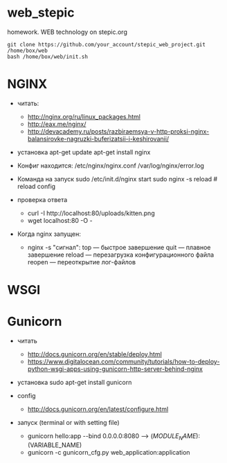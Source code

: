 # web_stepic

homework. WEB technology on stepic.org

	git clone https://github.com/your_account/stepic_web_project.git /home/box/web
	bash /home/box/web/init.sh


# NGINX
- читать:
	* http://nginx.org/ru/linux_packages.html
	* http://eax.me/nginx/
	* http://devacademy.ru/posts/razbiraemsya-v-http-proksi-nginx-balansirovke-nagruzki-buferizatsii-i-keshirovanii/

- установка
	apt-get update
	apt-get install nginx

- Конфиг находится:
	/etc/nginx/nginx.conf
	/var/log/nginx/error.log

- Команда на запуск
	sudo /etc/init.d/nginx start
	sudo nginx -s reload # reload config

- проверка ответа
	* curl -I http://localhost:80/uploads/kitten.png
	* wget localhost:80 -O -

- Когда nginx запущен:
	- nginx -s "сигнал":
		top — быстрое завершение
		quit — плавное завершение
		reload — перезагрузка конфигурационного файла
		reopen — переоткрытие лог-файлов

# WSGI

# Gunicorn

- читать
	* http://docs.gunicorn.org/en/stable/deploy.html
	* https://www.digitalocean.com/community/tutorials/how-to-deploy-python-wsgi-apps-using-gunicorn-http-server-behind-nginx

- установка
	sudo apt-get install gunicorn

- config
	* http://docs.gunicorn.org/en/latest/configure.html

- запуск (terminal or with setting file)
	* gunicorn hello:app --bind 0.0.0.0:8080   -->  $(MODULE_NAME):$(VARIABLE_NAME)
	* gunicorn -c gunicorn_cfg.py web_application:application
